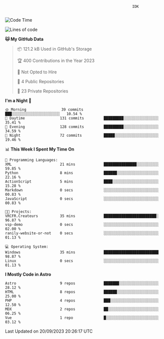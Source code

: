```text
                                                          IDK
                                       
```

<!--START_SECTION:waka-->
![Code Time](http://img.shields.io/badge/Code%20Time-40%20hrs%2030%20mins-blue)

![Lines of code](https://img.shields.io/badge/From%20Hello%20World%20I%27ve%20Written-113.5%20thousand%20lines%20of%20code-blue)

**🐱 My GitHub Data** 

> 📦 121.2 kB Used in GitHub's Storage 
 > 
> 🏆 400 Contributions in the Year 2023
 > 
> 🚫 Not Opted to Hire
 > 
> 📜 4 Public Repositories 
 > 
> 🔑 23 Private Repositories 
 > 
**I'm a Night 🦉** 

```text
🌞 Morning                39 commits          ███░░░░░░░░░░░░░░░░░░░░░░   10.54 % 
🌆 Daytime                131 commits         █████████░░░░░░░░░░░░░░░░   35.41 % 
🌃 Evening                128 commits         █████████░░░░░░░░░░░░░░░░   34.59 % 
🌙 Night                  72 commits          █████░░░░░░░░░░░░░░░░░░░░   19.46 % 
```


📊 **This Week I Spent My Time On** 

```text
💬 Programming Languages: 
XML                      21 mins             ███████████████░░░░░░░░░░   59.85 % 
Python                   8 mins              ██████░░░░░░░░░░░░░░░░░░░   22.16 % 
ActionScript             5 mins              ████░░░░░░░░░░░░░░░░░░░░░   15.28 % 
Markdown                 0 secs              ░░░░░░░░░░░░░░░░░░░░░░░░░   00.83 % 
JavaScript               0 secs              ░░░░░░░░░░░░░░░░░░░░░░░░░   00.83 % 

🐱‍💻 Projects: 
VRCFR.Createurs          35 mins             ████████████████████████░   96.87 % 
vsp-demo                 0 secs              ░░░░░░░░░░░░░░░░░░░░░░░░░   02.00 % 
ranily-website-or-not    0 secs              ░░░░░░░░░░░░░░░░░░░░░░░░░   01.13 % 

💻 Operating System: 
Windows                  35 mins             █████████████████████████   98.87 % 
Linux                    0 secs              ░░░░░░░░░░░░░░░░░░░░░░░░░   01.13 % 
```

**I Mostly Code in Astro** 

```text
Astro                    9 repos             ███████░░░░░░░░░░░░░░░░░░   28.12 % 
HTML                     8 repos             ██████░░░░░░░░░░░░░░░░░░░   25.00 % 
PHP                      4 repos             ███░░░░░░░░░░░░░░░░░░░░░░   12.50 % 
MDX                      2 repos             ██░░░░░░░░░░░░░░░░░░░░░░░   06.25 % 
Vue                      1 repo              █░░░░░░░░░░░░░░░░░░░░░░░░   03.12 % 
```




 Last Updated on 20/09/2023 20:26:17 UTC
<!--END_SECTION:waka-->
